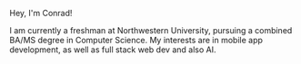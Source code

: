 Hey, I'm Conrad!

I am currently a freshman at Northwestern University, pursuing a combined BA/MS degree in Computer Science.
My interests are in mobile app development, as well as full stack web dev and also AI.

